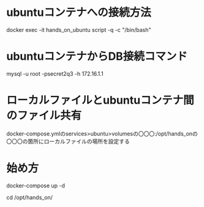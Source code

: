 # ubuntuコンテナへの接続方法
docker exec -it hands_on_ubuntu script -q -c "/bin/bash"

# ubuntuコンテナからDB接続コマンド
mysql -u root -psecret2q3 -h 172.16.1.1

# ローカルファイルとubuntuコンテナ間のファイル共有
docker-compose.ymlのservices>ubuntu>volumesの〇〇〇:/opt/hands_onの
〇〇〇の箇所にローカルファイルの場所を設定する

# 始め方
docker-compose up -d

cd /opt/hands_on/